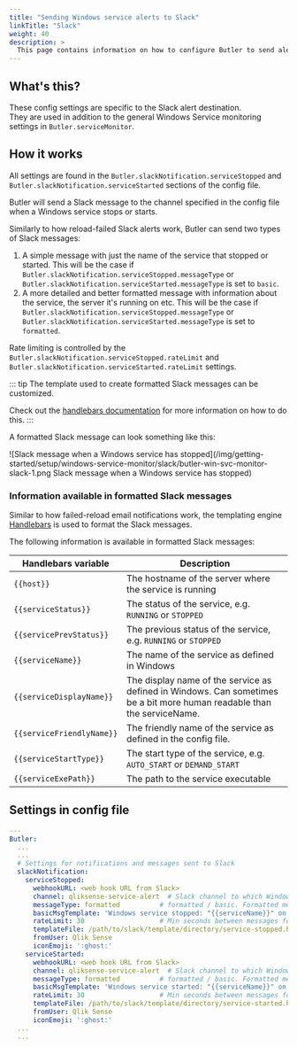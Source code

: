 ```yaml
---
title: "Sending Windows service alerts to Slack"
linkTitle: "Slack"
weight: 40
description: >
  This page contains information on how to configure Butler to send alerts messages to Slack when Windows services stop or start.
---
```


## What's this?

These config settings are specific to the Slack alert destination.  
They are used in addition to the general Windows Service monitoring settings in `Butler.serviceMonitor`.

## How it works

All settings are found in the `Butler.slackNotification.serviceStopped` and `Butler.slackNotification.serviceStarted` sections of the config file.

Butler will send a Slack message to the channel specified in the config file when a Windows service stops or starts.

Similarly to how reload-failed Slack alerts work, Butler can send two types of Slack messages:

1. A simple message with just the name of the service that stopped or started. This will be the case if `Butler.slackNotification.serviceStopped.messageType` or `Butler.slackNotification.serviceStarted.messageType` is set to `basic`.
2. A more detailed and better formatted message with information about the service, the server it's running on etc. This will be the case if `Butler.slackNotification.serviceStopped.messageType` or `Butler.slackNotification.serviceStarted.messageType` is set to `formatted`.

Rate limiting is controlled by the `Butler.slackNotification.serviceStopped.rateLimit` and `Butler.slackNotification.serviceStarted.rateLimit` settings.

::: tip
The template used to create formatted Slack messages can be customized.

Check out the [handlebars documentation](https://handlebarsjs.com/) for more information on how to do this.
:::

A formatted Slack message can look something like this:

![Slack message when a Windows service has stopped](/img/getting-started/setup/windows-service-monitor/slack/butler-win-svc-monitor-slack-1.png Slack message when a Windows service has stopped)

### Information available in formatted Slack messages

Similar to how failed-reload email notifications work, the templating engine [Handlebars](https://handlebarsjs.com/) is used to format the Slack messages.

The following information is available in formatted Slack messages:

| Handlebars variable                        | Description                                                                                                             |
| ------------------------------------------ | ----------------------------------------------------------------------------------------------------------------------- |
| <code v-pre>{{host}}</code>                | The hostname of the server where the service is running                                                                 |
| <code v-pre>{{serviceStatus}}</code>       | The status of the service, e.g. `RUNNING` or `STOPPED`                                                                  |
| <code v-pre>{{servicePrevStatus}}</code>   | The previous status of the service, e.g. `RUNNING` or `STOPPED`                                                         |
| <code v-pre>{{serviceName}}</code>         | The name of the service as defined in Windows                                                                           |
| <code v-pre>{{serviceDisplayName}}</code>  | The display name of the service as defined in Windows. Can sometimes be a bit more human readable than the serviceName. |
| <code v-pre>{{serviceFriendlyName}}</code> | The friendly name of the service as defined in the config file.                                                         |
| <code v-pre>{{serviceStartType}}</code>    | The start type of the service, e.g. `AUTO_START` or `DEMAND_START`                                                      |
| <code v-pre>{{serviceExePath}}</code>      | The path to the service executable                                                                                      |

## Settings in config file

```yaml
---
Butler:
  ...
  ...
  # Settings for notifications and messages sent to Slack
  slackNotification:
    serviceStopped:
      webhookURL: <web hook URL from Slack>
      channel: qliksense-service-alert  # Slack channel to which Windows service stopped notifications are sent
      messageType: formatted          # formatted / basic. Formatted means that template file below will be used to create the message.
      basicMsgTemplate: 'Windows service stopped: "{{serviceName}}" on host "{{host}}"'       # Only needed if message type = basic
      rateLimit: 30                   # Min seconds between messages for a given Windows service. Defaults to 5 minutes.
      templateFile: /path/to/slack/template/directory/service-stopped.handlebars
      fromUser: Qlik Sense
      iconEmoji: ':ghost:'
    serviceStarted:
      webhookURL: <web hook URL from Slack>
      channel: qliksense-service-alert  # Slack channel to which Windows service stopped notifications are sent
      messageType: formatted          # formatted / basic. Formatted means that template file below will be used to create the message.
      basicMsgTemplate: 'Windows service started: "{{serviceName}}" on host "{{host}}"'       # Only needed if message type = basic
      rateLimit: 30                   # Min seconds between messages for a given Windows service. Defaults to 5 minutes.
      templateFile: /path/to/slack/template/directory/service-started.handlebars
      fromUser: Qlik Sense
      iconEmoji: ':ghost:'
  ...
  ...
```

